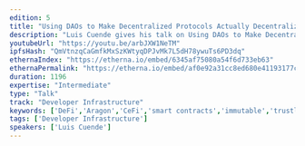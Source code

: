 ```yaml
---
edition: 5
title: "Using DAOs to Make Decentralized Protocols Actually Decentralized"
description: "Luis Cuende gives his talk on Using DAOs to Make Decentralized Protocols Actually Decentralized."
youtubeUrl: "https://youtu.be/arbJXW1NeTM"
ipfsHash: "QmVtnzqCaGmfkMxSzKWtyqDPJvMk7L5dH78ywuTs6PD3dq"
ethernaIndex: "https://etherna.io/embed/6345af75080a54f6d733eb63"
ethernaPermalink: "https://etherna.io/embed/af0e92a31cc8ed680e41193177c8576c8b589afab55344e20c714d2044a4e993"
duration: 1196
expertise: "Intermediate"
type: "Talk"
track: "Developer Infrastructure"
keywords: ['DeFi','Aragon','CeFi','smart contracts','immutable','trustless','transparency','technical']
tags: ['Developer Infrastructure']
speakers: ['Luis Cuende']
---
```

